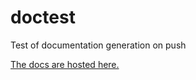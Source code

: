 # doctest
Test of documentation generation on push

[The docs are hosted here.](https://rr-mark.github.io/doctest/internal/doc/html/index.html)
